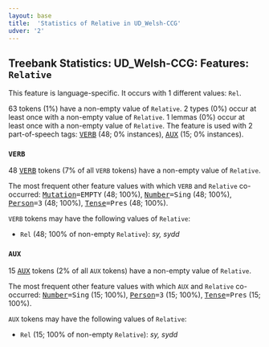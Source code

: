 ```yaml
---
layout: base
title:  'Statistics of Relative in UD_Welsh-CCG'
udver: '2'
---
```


## Treebank Statistics: UD_Welsh-CCG: Features: `Relative`

This feature is language-specific.
It occurs with 1 different values: `Rel`.

63 tokens (1%) have a non-empty value of `Relative`.
2 types (0%) occur at least once with a non-empty value of `Relative`.
1 lemmas (0%) occur at least once with a non-empty value of `Relative`.
The feature is used with 2 part-of-speech tags: <tt><a href="cy_ccg-pos-VERB.html">VERB</a></tt> (48; 0% instances), <tt><a href="cy_ccg-pos-AUX.html">AUX</a></tt> (15; 0% instances).

### `VERB`

48 <tt><a href="cy_ccg-pos-VERB.html">VERB</a></tt> tokens (7% of all `VERB` tokens) have a non-empty value of `Relative`.

The most frequent other feature values with which `VERB` and `Relative` co-occurred: <tt><a href="cy_ccg-feat-Mutation.html">Mutation</a></tt><tt>=EMPTY</tt> (48; 100%), <tt><a href="cy_ccg-feat-Number.html">Number</a></tt><tt>=Sing</tt> (48; 100%), <tt><a href="cy_ccg-feat-Person.html">Person</a></tt><tt>=3</tt> (48; 100%), <tt><a href="cy_ccg-feat-Tense.html">Tense</a></tt><tt>=Pres</tt> (48; 100%).

`VERB` tokens may have the following values of `Relative`:

* `Rel` (48; 100% of non-empty `Relative`): <em>sy, sydd</em>

### `AUX`

15 <tt><a href="cy_ccg-pos-AUX.html">AUX</a></tt> tokens (2% of all `AUX` tokens) have a non-empty value of `Relative`.

The most frequent other feature values with which `AUX` and `Relative` co-occurred: <tt><a href="cy_ccg-feat-Number.html">Number</a></tt><tt>=Sing</tt> (15; 100%), <tt><a href="cy_ccg-feat-Person.html">Person</a></tt><tt>=3</tt> (15; 100%), <tt><a href="cy_ccg-feat-Tense.html">Tense</a></tt><tt>=Pres</tt> (15; 100%).

`AUX` tokens may have the following values of `Relative`:

* `Rel` (15; 100% of non-empty `Relative`): <em>sy, sydd</em>

